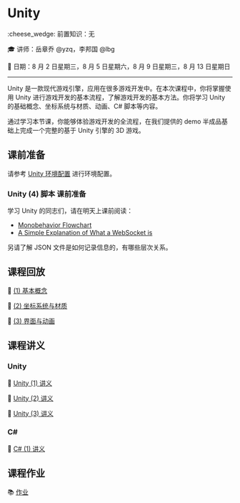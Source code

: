 # Unity

:cheese_wedge: 前置知识：无

:mortar_board: 讲师：岳章乔 @yzq，李邦国 @lbg

:date: 日期：8 月 2 日星期三，8 月 5 日星期六，8 月 9 日星期三，8 月 13 日星期日

---

Unity 是一款现代游戏引擎，应用在很多游戏开发中。在本次课程中，你将掌握使用 Unity 进行游戏开发的基本流程，了解游戏开发的基本方法。你将学习 Unity 的基础概念、坐标系统与材质、动画、C# 脚本等内容。

通过学习本节课，你能够体验游戏开发的全流程，在我们提供的 demo 半成品基础上完成一个完整的基于 Unity 引擎的 3D 游戏。

## 课前准备

请参考 [Unity 环境配置](/game/env) 进行环境配置。

### Unity (4) 脚本 课前准备

学习 Unity 的同志们，请在明天上课前阅读：

- [Monobehavior Flowchart](https://docs.unity3d.com/2017.3/Documentation/uploads/Main/monobehaviour_flowchart.svg)
- [A Simple Explanation of What a WebSocket is](https://www.wallarm.com/what/a-simple-explanation-of-what-a-websocket-is)

另请了解 JSON 文件是如何记录信息的，有哪些层次关系。

## 课程回放

:movie_camera: [(1) 基本概念](https://www.bilibili.com/video/BV1rM4y1H7C1)

:movie_camera: [(2) 坐标系统与材质](https://www.bilibili.com/video/BV1nu411p7kt)

:movie_camera: [(3) 界面与动画](https://www.bilibili.com/video/BV1hj411z7y3)

## 课程讲义

### Unity

:memo: [Unity (1) 讲义](/pdfs/unity-1.pdf)

:memo: [Unity (2) 讲义](/pdfs/unity-2.pdf)

:memo: [Unity (3) 讲义](/pdfs/unity-3.pdf)

### C\#

:memo: [C# (1) 讲义](/pdfs/csharp-1.pdf)

## 课程作业

:books: [作业](https://github.com/sast-summer-training-2023/sast2023-unity)
